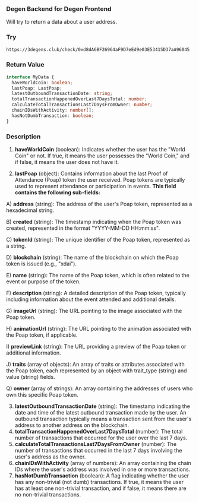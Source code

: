 ### Degen Backend for Degen Frontend

Will try to return a data about a user address.

### Try

```Markdown
https://3degens.club/check/0xd8dA6BF26964aF9D7eEd9e03E53415D37aA96045
```

### Return Value
```TypeScript
interface MyData {
  haveWorldCoin: boolean;
  lastPoap: LastPoap;
  latestOutboundTransactionDate: string;
  totalTransactionHappenedOverLast7DaysTotal: number;
  calculateTotalTransactionsLast7DaysFromOwner: number;
  chainIDsWithActivity: number[];
  hasNotDumbTransaction: boolean;
}
```
### Description

1. **haveWorldCoin** (boolean): Indicates whether the user has the "World Coin" or not. If true, it means the user possesses the "World Coin," and if false, it means the user does not have it.

2. **lastPoap** (object): Contains information about the last Proof of Attendance (Poap) token the user received. Poap tokens are typically used to represent attendance or participation in events. 
**This field contains the following sub-fields:**
 
  A) **address** (string): The address of the user's Poap token, represented as a hexadecimal string.

  B) **created** (string): The timestamp indicating when the Poap token was created, represented in the format "YYYY-MM-DD HH:mm:ss".

  C) **tokenId** (string): The unique identifier of the Poap token, represented as a string.

  D) **blockchain** (string): The name of the blockchain on which the Poap token is issued (e.g., "xdai").

  E) **name** (string): The name of the Poap token, which is often related to the event or purpose of the token.

  F) **description** (string): A detailed description of the Poap token, typically including information about the event attended and additional details.

  G) **imageUrl** (string): The URL pointing to the image associated with the Poap token.

  H) **animationUrl** (string): The URL pointing to the animation associated with the Poap token, if applicable.

  I) **previewLink** (string): The URL providing a preview of the Poap token or additional information.

  J) **traits** (array of objects): An array of traits or attributes associated with the Poap token, each represented by an object with trait_type (string) and value (string) fields.
 
  Q) **owner** (array of strings): An array containing the addresses of users who own this specific Poap token.

3. **latestOutboundTransactionDate** (string): The timestamp indicating the date and time of the latest outbound transaction made by the user. An outbound transaction typically means a transaction sent from the user's address to another address on the blockchain.
4. **totalTransactionHappenedOverLast7DaysTotal** (number): The total number of transactions that occurred for the user over the last 7 days.
5. **calculateTotalTransactionsLast7DaysFromOwner** (number): The number of transactions that occurred in the last 7 days involving the user's address as the owner.
6. **chainIDsWithActivity** (array of numbers): An array containing the chain IDs where the user's address was involved in one or more transactions.
7. **hasNotDumbTransaction** (boolean): A flag indicating whether the user has any non-trivial (not dumb) transactions. If true, it means the user has at least one non-trivial transaction, and if false, it means there are no non-trivial transactions.